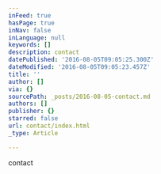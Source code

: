```yaml
---
inFeed: true
hasPage: true
inNav: false
inLanguage: null
keywords: []
description: contact
datePublished: '2016-08-05T09:05:25.300Z'
dateModified: '2016-08-05T09:05:23.457Z'
title: ''
author: []
via: {}
sourcePath: _posts/2016-08-05-contact.md
authors: []
publisher: {}
starred: false
url: contact/index.html
_type: Article

---
```

contact